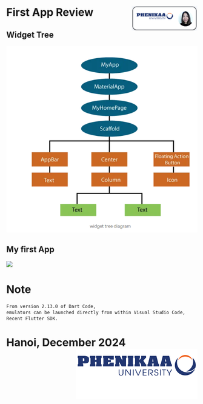 # First App Review <img src ="demo/nglthu.png" align = "right">

## Widget Tree

<img src ="demo/tree.png">


## My first App

<img src ="demo/firstApp.png" width="30%">


# Note


```
From version 2.13.0 of Dart Code,
emulators can be launched directly from within Visual Studio Code,
Recent Flutter SDK.
```

# Hanoi, December 2024 <img src ="demo/logo.png" align = "right">

